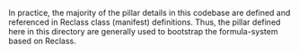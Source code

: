In practice, the majority of the pillar details in this codebase are defined
and referenced in Reclass class (manifest) definitions. Thus, the pillar defined
here in this directory are generally used to bootstrap the formula-system based
on Reclass.
